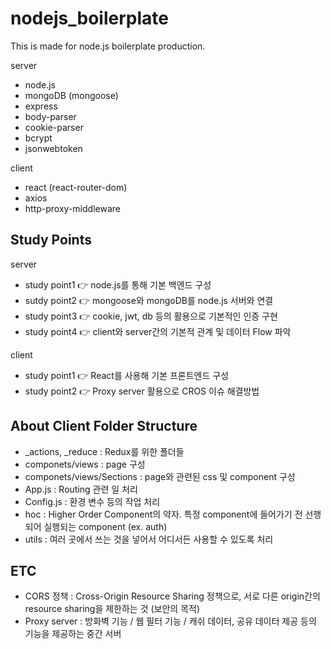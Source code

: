 # nodejs_boilerplate
This is made for node.js boilerplate production.

server 

- node.js
- mongoDB (mongoose)
- express
- body-parser
- cookie-parser
- bcrypt
- jsonwebtoken

client

- react (react-router-dom)
- axios
- http-proxy-middleware

## Study Points

server

- study point1 👉 node.js를 통해 기본 백엔드 구성
- sutdy point2 👉 mongoose와 mongoDB를 node.js 서버와 연결
- study point3 👉 cookie, jwt, db 등의 활용으로 기본적인 인증 구현
- study point4 👉 client와 server간의 기본적 관계 및 데이터 Flow 파악

client

- study point1 👉 React를 사용해 기본 프론트엔드 구성
- study point2 👉 Proxy server 활용으로 CROS 이슈 해결방법

## About Client Folder Structure

- _actions, _reduce : Redux를 위한 폴더들
- componets/views : page 구성
- componets/views/Sections : page와 관련된 css 및 component 구성
- App.js : Routing 관련 일 처리
- Config.js : 환경 변수 등의 작업 처리
- hoc : Higher Order Component의 약자. 특정 component에 들어가기 전 선행되어 실행되는 component (ex. auth)
- utils : 여러 곳에서 쓰는 것을 넣어서 어디서든 사용할 수 있도록 처리

## ETC

- CORS 정책 : Cross-Origin Resource Sharing 정책으로, 서로 다른 origin간의 resource sharing을 제한하는 것 (보안의 목적)
- Proxy server : 방화벽 기능 / 웹 필터 기능 / 캐쉬 데이터, 공유 데이터 제공 등의 기능을 제공하는 중간 서버
